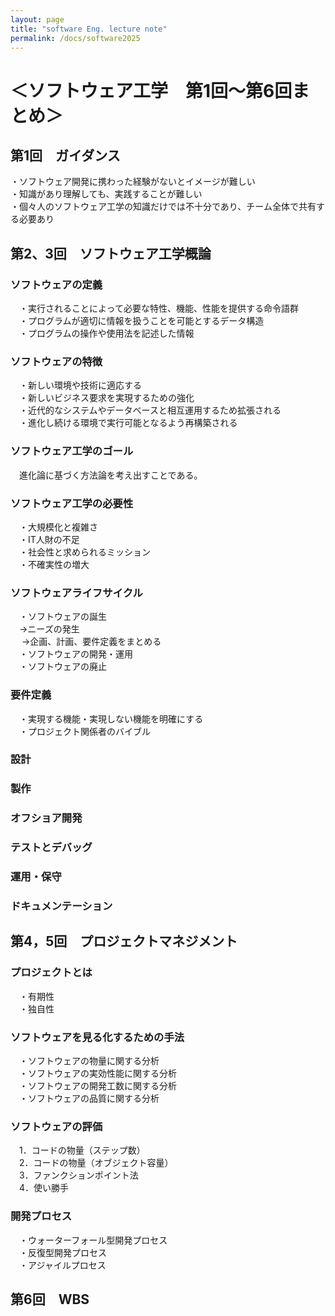 ```yaml
---
layout: page
title: "software Eng. lecture note"
permalink: /docs/software2025
---
```

# ＜ソフトウェア工学　第1回～第6回まとめ＞

## 第1回　ガイダンス
・ソフトウェア開発に携わった経験がないとイメージが難しい  
・知識があり理解しても、実践することが難しい  
・個々人のソフトウェア工学の知識だけでは不十分であり、チーム全体で共有する必要あり  




## 第2、3回　ソフトウェア工学概論
### ソフトウェアの定義
　・実行されることによって必要な特性、機能、性能を提供する命令語群  
　・プログラムが適切に情報を扱うことを可能とするデータ構造  
　・プログラムの操作や使用法を記述した情報  



### ソフトウェアの特徴
　・新しい環境や技術に適応する  
　・新しいビジネス要求を実現するための強化  
　・近代的なシステムやデータベースと相互運用するため拡張される  
　・進化し続ける環境で実行可能となるよう再構築される  



### ソフトウェア工学のゴール
　進化論に基づく方法論を考え出すことである。



### ソフトウェア工学の必要性
　・大規模化と複雑さ  
　・IT人財の不足  
　・社会性と求められるミッション  
　・不確実性の増大  



### ソフトウェアライフサイクル
　・ソフトウェアの誕生  
 　→ニーズの発生  
　 →企画、計画、要件定義をまとめる  
　・ソフトウェアの開発・運用  
　・ソフトウェアの廃止  



### 要件定義
　・実現する機能・実現しない機能を明確にする  
　・プロジェクト関係者のバイブル  



### 設計
### 製作
### オフショア開発
### テストとデバッグ
### 運用・保守
### ドキュメンテーション




## 第4，5回　プロジェクトマネジメント
### プロジェクトとは
　・有期性  
　・独自性  



### ソフトウェアを見る化するための手法
　・ソフトウェアの物量に関する分析  
　・ソフトウェアの実効性能に関する分析  
　・ソフトウェアの開発工数に関する分析  
　・ソフトウェアの品質に関する分析  



### ソフトウェアの評価
　1．コードの物量（ステップ数）  
　2．コードの物量（オブジェクト容量）  
　3．ファンクションポイント法  
　4．使い勝手  



### 開発プロセス
　・ウォーターフォール型開発プロセス  
　・反復型開発プロセス  
　・アジャイルプロセス  




## 第6回　WBS
